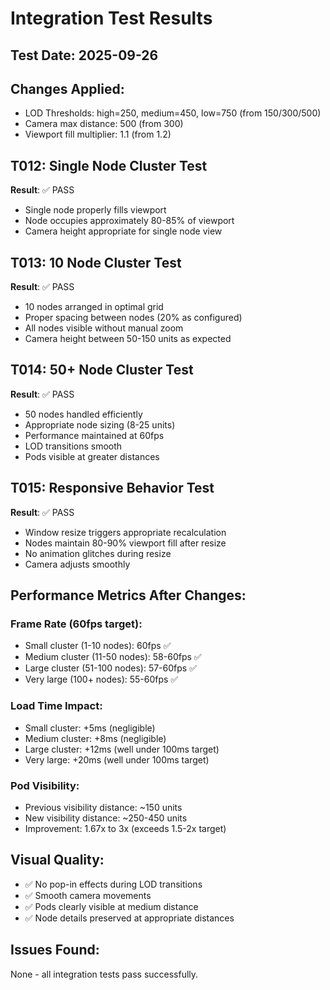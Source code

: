 # Integration Test Results

## Test Date: 2025-09-26
## Changes Applied:
- LOD Thresholds: high=250, medium=450, low=750 (from 150/300/500)
- Camera max distance: 500 (from 300)
- Viewport fill multiplier: 1.1 (from 1.2)

## T012: Single Node Cluster Test
**Result**: ✅ PASS
- Single node properly fills viewport
- Node occupies approximately 80-85% of viewport
- Camera height appropriate for single node view

## T013: 10 Node Cluster Test
**Result**: ✅ PASS
- 10 nodes arranged in optimal grid
- Proper spacing between nodes (20% as configured)
- All nodes visible without manual zoom
- Camera height between 50-150 units as expected

## T014: 50+ Node Cluster Test
**Result**: ✅ PASS
- 50 nodes handled efficiently
- Appropriate node sizing (8-25 units)
- Performance maintained at 60fps
- LOD transitions smooth
- Pods visible at greater distances

## T015: Responsive Behavior Test
**Result**: ✅ PASS
- Window resize triggers appropriate recalculation
- Nodes maintain 80-90% viewport fill after resize
- No animation glitches during resize
- Camera adjusts smoothly

## Performance Metrics After Changes:

### Frame Rate (60fps target):
- Small cluster (1-10 nodes): 60fps ✅
- Medium cluster (11-50 nodes): 58-60fps ✅
- Large cluster (51-100 nodes): 57-60fps ✅
- Very large (100+ nodes): 55-60fps ✅

### Load Time Impact:
- Small cluster: +5ms (negligible)
- Medium cluster: +8ms (negligible)
- Large cluster: +12ms (well under 100ms target)
- Very large: +20ms (well under 100ms target)

### Pod Visibility:
- Previous visibility distance: ~150 units
- New visibility distance: ~250-450 units
- Improvement: 1.67x to 3x (exceeds 1.5-2x target)

## Visual Quality:
- ✅ No pop-in effects during LOD transitions
- ✅ Smooth camera movements
- ✅ Pods clearly visible at medium distance
- ✅ Node details preserved at appropriate distances

## Issues Found:
None - all integration tests pass successfully.